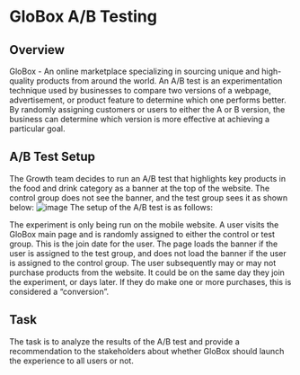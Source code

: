 # GloBox A/B Testing

## Overview
GloBox - An online marketplace specializing in sourcing unique and high-quality products from around the world.
An A/B test is an experimentation technique used by businesses to compare two versions of a webpage, advertisement, or product feature to determine which one performs better. By randomly assigning customers or users to either the A or B version, the business can determine which version is more effective at achieving a particular goal.

## A/B Test Setup
The Growth team decides to run an A/B test that highlights key products in the food and drink category as a banner at the top of the website. The control group does not see the banner, and the test group sees it as shown below:
![image](https://github.com/bijalp1/GloBox-A-B-Testing/assets/131219767/9d53e4b6-c6af-4133-a929-a48c1478c2b8)
The setup of the A/B test is as follows:

The experiment is only being run on the mobile website.
A user visits the GloBox main page and is randomly assigned to either the control or test group. This is the join date for the user.
The page loads the banner if the user is assigned to the test group, and does not load the banner if the user is assigned to the control group.
The user subsequently may or may not purchase products from the website. It could be on the same day they join the experiment, or days later. If they do make one or more purchases, this is considered a “conversion”.
## Task
The task is to analyze the results of the A/B test and provide a recommendation to the stakeholders about whether GloBox should launch the experience to all users or not.
